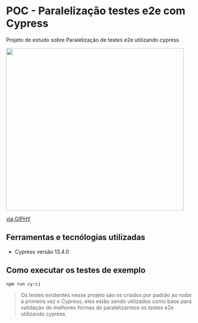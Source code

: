 # POC - Paralelização testes e2e com Cypress

Projeto de estudo sobre Paralelização de testes e2e utilizando cypress

<p align="left">
 <img src="https://media.giphy.com/media/y65VoOlimZaus/giphy.gif" width="480" height="439">
 <p><a href="https://giphy.com/gifs/idk-shrug-power-rangers-y65VoOlimZaus">via GIPHY</a></p>
</p>

## Ferramentas e tecnólogias utilizadas

* Cypress versão 13.4.0

## Como executar os testes de exemplo

```
npm run cy:ci
 ```

>Os testes existentes nesse projeto são os criados por padrão ao rodar a primeira vez o Cypress, eles estão sendo utilizados como base para validação de melhores formas de paralelizarmos os testes e2e utilizando cypress
